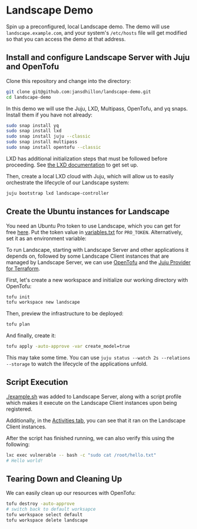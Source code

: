 # Landscape Demo

Spin up a preconfigured, local Landscape demo. The demo will use `landscape.example.com`, and your system's `/etc/hosts` file will get modified so that you can access the demo at that address.

## Install and configure Landscape Server with Juju and OpenTofu


Clone this repository and change into the directory:

```bash
git clone git@github.com:jansdhillon/landscape-demo.git
cd landscape-demo
```

In this demo we will use the Juju, LXD, Multipass, OpenTofu, and yq snaps. Install
them if you have not already:

```bash
sudo snap install yq
sudo snap install lxd
sudo snap install juju --classic
sudo snap install multipass
sudo snap install opentofu --classic
```

LXD has additional initialization steps that must be followed before proceeding. See [the LXD documentation](https://documentation.ubuntu.com/lxd) to get set up.


Then, create a local LXD cloud with Juju, which will allow us to easily orchestrate the lifecycle of our Landscape system:

```bash
juju bootstrap lxd landscape-controller
```

## Create the Ubuntu instances for Landscape

You need an Ubuntu Pro token to use Landscape, which you can get for free [here](https://ubuntu.com/pro/dashboard). Put the token value in [variables.txt](./variables.txt) for `PRO_TOKEN`. Alternatively, set it as an environment variable:


To run Landscape, starting with Landscape Server and other applications it depends on, followed by some Landscape Client instances that are managed by Landscape Server, we can use [OpenTofu](https://opentofu.org) and the [Juju Provider for Terraform](https://registry.terraform.io/providers/juju/juju/latest/docs).

First, let's create a new workspace and initialize our working directory with OpenTofu:

```bash
tofu init
tofu workspace new landscape
```

Then, preview the infrastructure to be deployed:

```bash
tofu plan
```

And finally, create it:

```bash
tofu apply -auto-approve -var create_model=true
```

This may take some time. You can use `juju status --watch 2s --relations --storage` to watch the lifecycle of the applications unfold.

## Script Execution

[./example.sh](example.sh) was added to Landscape Server, along with a script profile which makes it execute on the Landscape Client instances upon being registered.

Additionally, in the [Activities tab](https://landscape.example.com/new_dashboard/activities), you can see that it ran on the Landscape Client instances.

After the script has finished running, we can also verify this using the following:

```bash
lxc exec vulnerable -- bash -c "sudo cat /root/hello.txt"
# Hello world!
```

## Tearing Down and Cleaning Up

We can easily clean up our resources with OpenTofu:

```bash
tofu destroy -auto-approve
# switch back to default worksapce
tofu workspace select default
tofu workspace delete landscape
```
